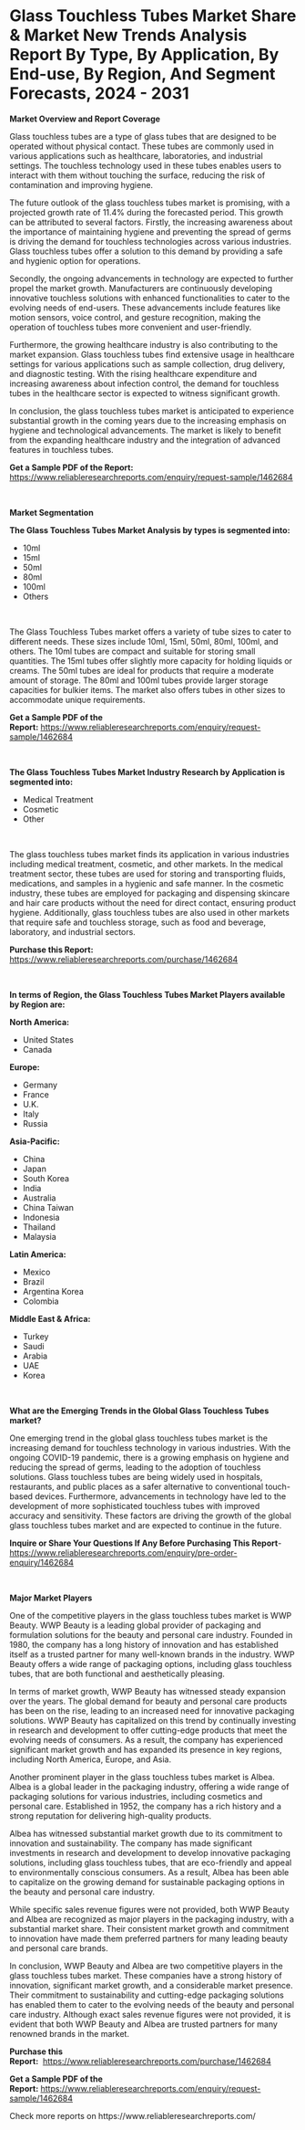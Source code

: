 <p><h1>Glass Touchless Tubes Market Share & Market New Trends Analysis Report By Type, By Application, By End-use, By Region, And Segment Forecasts, 2024 - 2031</h1></p><p><strong>Market Overview and Report Coverage</strong></p>
<p><p>Glass touchless tubes are a type of glass tubes that are designed to be operated without physical contact. These tubes are commonly used in various applications such as healthcare, laboratories, and industrial settings. The touchless technology used in these tubes enables users to interact with them without touching the surface, reducing the risk of contamination and improving hygiene.</p><p>The future outlook of the glass touchless tubes market is promising, with a projected growth rate of 11.4% during the forecasted period. This growth can be attributed to several factors. Firstly, the increasing awareness about the importance of maintaining hygiene and preventing the spread of germs is driving the demand for touchless technologies across various industries. Glass touchless tubes offer a solution to this demand by providing a safe and hygienic option for operations.</p><p>Secondly, the ongoing advancements in technology are expected to further propel the market growth. Manufacturers are continuously developing innovative touchless solutions with enhanced functionalities to cater to the evolving needs of end-users. These advancements include features like motion sensors, voice control, and gesture recognition, making the operation of touchless tubes more convenient and user-friendly.</p><p>Furthermore, the growing healthcare industry is also contributing to the market expansion. Glass touchless tubes find extensive usage in healthcare settings for various applications such as sample collection, drug delivery, and diagnostic testing. With the rising healthcare expenditure and increasing awareness about infection control, the demand for touchless tubes in the healthcare sector is expected to witness significant growth.</p><p>In conclusion, the glass touchless tubes market is anticipated to experience substantial growth in the coming years due to the increasing emphasis on hygiene and technological advancements. The market is likely to benefit from the expanding healthcare industry and the integration of advanced features in touchless tubes.</p></p>
<p><strong>Get a Sample PDF of the Report:</strong> <a href="https://www.reliableresearchreports.com/enquiry/request-sample/1462684">https://www.reliableresearchreports.com/enquiry/request-sample/1462684</a></p>
<p>&nbsp;</p>
<p><strong>Market Segmentation</strong></p>
<p><strong>The Glass Touchless Tubes Market Analysis by types is segmented into:</strong></p>
<p><ul><li>10ml</li><li>15ml</li><li>50ml</li><li>80ml</li><li>100ml</li><li>Others</li></ul></p>
<p>&nbsp;</p>
<p><p>The Glass Touchless Tubes market offers a variety of tube sizes to cater to different needs. These sizes include 10ml, 15ml, 50ml, 80ml, 100ml, and others. The 10ml tubes are compact and suitable for storing small quantities. The 15ml tubes offer slightly more capacity for holding liquids or creams. The 50ml tubes are ideal for products that require a moderate amount of storage. The 80ml and 100ml tubes provide larger storage capacities for bulkier items. The market also offers tubes in other sizes to accommodate unique requirements.</p></p>
<p><strong>Get a Sample PDF of the Report:</strong>&nbsp;<a href="https://www.reliableresearchreports.com/enquiry/request-sample/1462684">https://www.reliableresearchreports.com/enquiry/request-sample/1462684</a></p>
<p>&nbsp;</p>
<p><strong>The Glass Touchless Tubes Market Industry Research by Application is segmented into:</strong></p>
<p><ul><li>Medical Treatment</li><li>Cosmetic</li><li>Other</li></ul></p>
<p>&nbsp;</p>
<p><p>The glass touchless tubes market finds its application in various industries including medical treatment, cosmetic, and other markets. In the medical treatment sector, these tubes are used for storing and transporting fluids, medications, and samples in a hygienic and safe manner. In the cosmetic industry, these tubes are employed for packaging and dispensing skincare and hair care products without the need for direct contact, ensuring product hygiene. Additionally, glass touchless tubes are also used in other markets that require safe and touchless storage, such as food and beverage, laboratory, and industrial sectors.</p></p>
<p><strong>Purchase this Report:</strong>&nbsp; <a href="https://www.reliableresearchreports.com/purchase/1462684">https://www.reliableresearchreports.com/purchase/1462684</a></p>
<p>&nbsp;</p>
<p><strong>In terms of Region, the Glass Touchless Tubes Market Players available by Region are:</strong></p>
<p>
    <p> <strong> North America: </strong>
        <ul>
            <li>United States</li>
            <li>Canada</li>
        </ul>
        </p> 
    <p> <strong> Europe: </strong>
        <ul>
            <li>Germany</li>
            <li>France</li>
            <li>U.K.</li>
            <li>Italy</li>
            <li>Russia</li>
        </ul>
        </p> 
    <p> <strong> Asia-Pacific: </strong>
        <ul>
            <li>China</li>
            <li>Japan</li>
            <li>South Korea</li>
            <li>India</li>
            <li>Australia</li>
            <li>China Taiwan</li>
            <li>Indonesia</li>
            <li>Thailand</li>
            <li>Malaysia</li>
        </ul>
        </p> 
    <p> <strong> Latin America: </strong>
        <ul>
            <li>Mexico</li>
            <li>Brazil</li>
            <li>Argentina Korea</li>
            <li>Colombia</li>
        </ul>
        </p> 
    <p> <strong> Middle East & Africa: </strong>
        <ul>
            <li>Turkey</li>
            <li>Saudi</li>
            <li>Arabia</li>
            <li>UAE</li>
            <li>Korea</li>
        </ul>
    </p>
    </p>
<p>&nbsp;</p>
<p><strong>What are the Emerging Trends in the Global Glass Touchless Tubes market?</strong></p>
<p><p>One emerging trend in the global glass touchless tubes market is the increasing demand for touchless technology in various industries. With the ongoing COVID-19 pandemic, there is a growing emphasis on hygiene and reducing the spread of germs, leading to the adoption of touchless solutions. Glass touchless tubes are being widely used in hospitals, restaurants, and public places as a safer alternative to conventional touch-based devices. Furthermore, advancements in technology have led to the development of more sophisticated touchless tubes with improved accuracy and sensitivity. These factors are driving the growth of the global glass touchless tubes market and are expected to continue in the future.</p></p>
<p><strong>Inquire or Share Your Questions If Any Before Purchasing This Report</strong>- <a href="https://www.reliableresearchreports.com/enquiry/pre-order-enquiry/1462684">https://www.reliableresearchreports.com/enquiry/pre-order-enquiry/1462684</a></p>
<p>&nbsp;</p>
<p><strong>Major Market Players</strong></p>
<p><p>One of the competitive players in the glass touchless tubes market is WWP Beauty. WWP Beauty is a leading global provider of packaging and formulation solutions for the beauty and personal care industry. Founded in 1980, the company has a long history of innovation and has established itself as a trusted partner for many well-known brands in the industry. WWP Beauty offers a wide range of packaging options, including glass touchless tubes, that are both functional and aesthetically pleasing.</p><p>In terms of market growth, WWP Beauty has witnessed steady expansion over the years. The global demand for beauty and personal care products has been on the rise, leading to an increased need for innovative packaging solutions. WWP Beauty has capitalized on this trend by continually investing in research and development to offer cutting-edge products that meet the evolving needs of consumers. As a result, the company has experienced significant market growth and has expanded its presence in key regions, including North America, Europe, and Asia.</p><p>Another prominent player in the glass touchless tubes market is Albea. Albea is a global leader in the packaging industry, offering a wide range of packaging solutions for various industries, including cosmetics and personal care. Established in 1952, the company has a rich history and a strong reputation for delivering high-quality products.</p><p>Albea has witnessed substantial market growth due to its commitment to innovation and sustainability. The company has made significant investments in research and development to develop innovative packaging solutions, including glass touchless tubes, that are eco-friendly and appeal to environmentally conscious consumers. As a result, Albea has been able to capitalize on the growing demand for sustainable packaging options in the beauty and personal care industry.</p><p>While specific sales revenue figures were not provided, both WWP Beauty and Albea are recognized as major players in the packaging industry, with a substantial market share. Their consistent market growth and commitment to innovation have made them preferred partners for many leading beauty and personal care brands.</p><p>In conclusion, WWP Beauty and Albea are two competitive players in the glass touchless tubes market. These companies have a strong history of innovation, significant market growth, and a considerable market presence. Their commitment to sustainability and cutting-edge packaging solutions has enabled them to cater to the evolving needs of the beauty and personal care industry. Although exact sales revenue figures were not provided, it is evident that both WWP Beauty and Albea are trusted partners for many renowned brands in the market.</p></p>
<p><strong>Purchase this Report:</strong>&nbsp;&nbsp;<a href="https://www.reliableresearchreports.com/purchase/1462684">https://www.reliableresearchreports.com/purchase/1462684</a></p>
<p></p>
<p><strong>Get a Sample PDF of the Report:</strong>&nbsp;<a href="https://www.reliableresearchreports.com/enquiry/request-sample/1462684">https://www.reliableresearchreports.com/enquiry/request-sample/1462684</a></p>
<p>Check more reports on https://www.reliableresearchreports.com/</p>